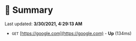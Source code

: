 # 📖 Summary
Last updated: **3/30/2021, 4:29:13 AM**

- `GET` [https://google.com](https://google.com) - **Up** (134ms)
